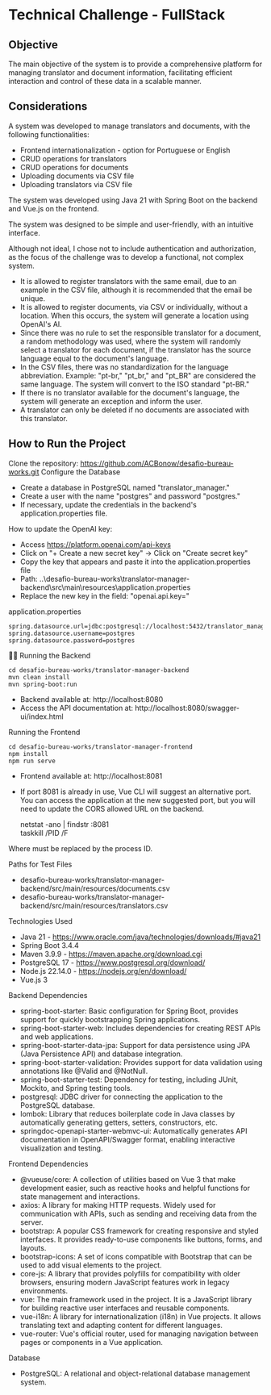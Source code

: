 
# Technical Challenge - FullStack
## Objective
The main objective of the system is to provide a comprehensive platform for managing translator and document information, facilitating efficient interaction and control of these data in a scalable manner.

## Considerations
A system was developed to manage translators and documents, with the following functionalities:
- Frontend internationalization - option for Portuguese or English
- CRUD operations for translators
- CRUD operations for documents
- Uploading documents via CSV file
- Uploading translators via CSV file

The system was developed using Java 21 with Spring Boot on the backend and Vue.js on the frontend.

The system was designed to be simple and user-friendly, with an intuitive interface.

Although not ideal, I chose not to include authentication and authorization, as the focus of the challenge was to develop a functional, not complex system.

- It is allowed to register translators with the same email, due to an example in the CSV file, although it is recommended that the email be unique.
- It is allowed to register documents, via CSV or individually, without a location. When this occurs, the system will generate a location using OpenAI's AI.
- Since there was no rule to set the responsible translator for a document, a random methodology was used, where the system will randomly select a translator for each document, if the translator has the source language equal to the document's language.
- In the CSV files, there was no standardization for the language abbreviation. Example: "pt-br," "pt_br," and "pt_BR" are considered the same language. The system will convert to the ISO standard "pt-BR."
- If there is no translator available for the document's language, the system will generate an exception and inform the user.
- A translator can only be deleted if no documents are associated with this translator.

## How to Run the Project
Clone the repository: https://github.com/ACBonow/desafio-bureau-works.git
Configure the Database
- Create a database in PostgreSQL named "translator_manager."
- Create a user with the name "postgres" and password "postgres."
- If necessary, update the credentials in the backend's application.properties file.

How to update the OpenAI key:
- Access https://platform.openai.com/api-keys
- Click on "+ Create a new secret key" -> Click on "Create secret key"
- Copy the key that appears and paste it into the application.properties file
- Path: ..\desafio-bureau-works\translator-manager-backend\src\main\resources\application.properties
- Replace the new key in the field: "openai.api.key="

application.properties

    spring.datasource.url=jdbc:postgresql://localhost:5432/translator_manager  
    spring.datasource.username=postgres  
    spring.datasource.password=postgres  


Running the Backend

    cd desafio-bureau-works/translator-manager-backend  
    mvn clean install  
    mvn spring-boot:run  


- Backend available at: http://localhost:8080
- Access the API documentation at: http://localhost:8080/swagger-ui/index.html

Running the Frontend

    cd desafio-bureau-works/translator-manager-frontend  
    npm install  
    npm run serve  


- Frontend available at: http://localhost:8081
- If port 8081 is already in use, Vue CLI will suggest an alternative port. You can access the application at the new suggested port, but you will need to update the CORS allowed URL on the backend.

    netstat -ano | findstr :8081  
    taskkill /PID <PID> /F  

Where <PID> must be replaced by the process ID.


Paths for Test Files
- desafio-bureau-works/translator-manager-backend/src/main/resources/documents.csv
- desafio-bureau-works/translator-manager-backend/src/main/resources/translators.csv

Technologies Used
- Java 21 - https://www.oracle.com/java/technologies/downloads/#java21
- Spring Boot 3.4.4
- Maven 3.9.9 - https://maven.apache.org/download.cgi
- PostgreSQL 17 - https://www.postgresql.org/download/
- Node.js 22.14.0 - https://nodejs.org/en/download/
- Vue.js 3

Backend Dependencies
- spring-boot-starter: Basic configuration for Spring Boot, provides support for quickly bootstrapping Spring applications.
- spring-boot-starter-web: Includes dependencies for creating REST APIs and web applications.
- spring-boot-starter-data-jpa: Support for data persistence using JPA (Java Persistence API) and database integration.
- spring-boot-starter-validation: Provides support for data validation using annotations like @Valid and @NotNull.
- spring-boot-starter-test: Dependency for testing, including JUnit, Mockito, and Spring testing tools.
- postgresql: JDBC driver for connecting the application to the PostgreSQL database.
- lombok: Library that reduces boilerplate code in Java classes by automatically generating getters, setters, constructors, etc.
- springdoc-openapi-starter-webmvc-ui: Automatically generates API documentation in OpenAPI/Swagger format, enabling interactive visualization and testing.

Frontend Dependencies
- @vueuse/core: A collection of utilities based on Vue 3 that make development easier, such as reactive hooks and helpful functions for state management and interactions.
- axios: A library for making HTTP requests. Widely used for communication with APIs, such as sending and receiving data from the server.
- bootstrap: A popular CSS framework for creating responsive and styled interfaces. It provides ready-to-use components like buttons, forms, and layouts.
- bootstrap-icons: A set of icons compatible with Bootstrap that can be used to add visual elements to the project.
- core-js: A library that provides polyfills for compatibility with older browsers, ensuring modern JavaScript features work in legacy environments.
- vue: The main framework used in the project. It is a JavaScript library for building reactive user interfaces and reusable components.
- vue-i18n: A library for internationalization (i18n) in Vue projects. It allows translating text and adapting content for different languages.
- vue-router: Vue's official router, used for managing navigation between pages or components in a Vue application.

Database
- PostgreSQL: A relational and object-relational database management system.
